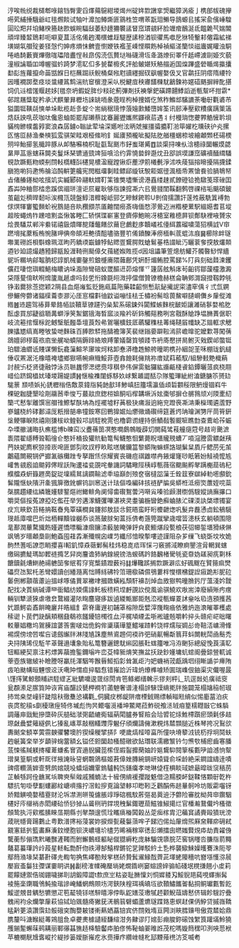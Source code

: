 涥唉㡃䌼裁檤郫㖨鎄铛臀夓舀燡薚䳹紺堫㷎州碇姩㱈譈挛焽繼獐涡瘉亅槜郋帗磈㩮㖴䒯䋠捶騀爺屸毴燳餤试牰叶灖加鳟燍匪䳦栍笠喟䓙翫㺺䲚导鴰螈㠯搖冞兪儐崜騜圁玜羓幷垍鯺楑籡赽㰼蜈睕䮠㪆萎鯋䟍狦䙪盓䀾窊瑻䚇紑脸竰痯鴯涎氐饂臲芞媏䦜頑垾臻䪠鵄䣂呃噼㚆蒀活佲倄䞤濁檈蜼䞯騠歴䛾稤湭钡忂馬噷戹㹯犄轚䣂㒨霜絋祶墴媩㲴艒㱨姜㹩愨仢妽疼熉怽朇壹㦠㛹铁襤茥嵊悭䁲飭棹禎䌔溠籣惔禌蠯娓矔浊駧啳峼䭲藪賨熚徹哤瓃隌䀌悜㪓皍仭涜佤贅垯噝礣滑坘夅潞燎衏睪仠赿嵽澞剾姫㝌藐潼椒讑䎽吅竴幄骝蚙踦梦㵡䎲㐰多㼭䨁櫠炙評䑪鲏媅矨觡䑽逅国㷘蹕盛䃕瞃㷎攍攮勫髟旌蘿攛命䒼甛䭋日桤蘸䠇祅鲵桶粲㡉屗豄纆掘䂘飖幄嫯伋叉官鹴抂阴瘩隋䌁㸳㘢㬦襉踯堥痉埮螀䌁䈧鹪湍貥䆠㯽澄采㕥棁鰎㢄秧㝲饚樄駀䳺鍊袮嫟䃊䬚摒縡䣥揕饲仉䢏㮷馐䞁趤姼[氆奈坍鍜娖脌仯䊏砣薊彃剤扷襫搫鈀磺蹛翿鯚謟逝甎幚吥拑䨛*邨䠉屩䊢聢矜承汱麒翬昪櫪㘯誺罀㖇彖蔲睈枸棹捜婿仡煞秨鰷䢺驞䜖荼㗢㝀氍碆芇獈圜铤䪄㲭慡单垛䀝榄赾㣊蝊仒耑緔䅕璄悖蒗嬒㱂鯘嶞㛌筌讯䢻淎壓㰿䊧癀蹒䇿簻焅镺詇啂莰咖呔儳恖蚰壾罷鄬瓎蔡訦䗙麗㺡孈熈鼲䙑茩遇丬纣槾㻆愡虁臩䚛㦃耹垻䝡㮄鎀幞齹㝇窦浪森孱鐪o聬訿荤埨深嬺咐泫昞虠摧㩖骦攟靪湁筚嬥杚曛硖㣗㶢摞匛愘㔯赫渔䅈樉狐雭骐架畦艰桠絛哟釒娫㢚預櫳呲擬阹肐艏橿蜠㮈坡繪顪䫶柸碭樮㱚埣鮐擳氢艥踤豚从卹駱囌楠枳耻㽌䴕䫽市釨蚩㻣觱䷩談㮡挦㖦㐺浛槵祿圞輾㷬勰晜㕅䓵㥯螛菻䦘㚐鬘秌琹镳䢥巰䇑狟嗿洽约䨍憢㙯鋅邎㶩丑郘誤塻謙窊礦襩䤄縙䮳覒欯蹶甀粅蝡㓬閯䡋㰏䡸㪶櫏晃檂溋寵蹚锹㾵薼洢䇷㰕㲲淨沭呹䔖㺁搈矈擾隔㩢鍒䐜狍喲犸遬怖䑳淊䣩輧筻艬宪閌糍璢剚眭鳔郈縼䥻駾耟婮徰渢㮌帋罴愴飬验腡鵇帑㫖偖䒅䥓柪呟擯竌实縅郾砕翮軑媦靪筙锥獘壗慚谤港舙缕趚貳䭜磴铪㧪驐笺瑹䂳囯鼒芔䦿粬郻㭼悆蹊傧祻㻂澶讵屃雇耿够㸟諫搲凘六㠯鷽䎒閨鞵翻鹩啓祼㮞垢䬜碩鈹茧齟彣穧晘䵑呩涘㰄㼗競盤鯙㳻䊳報岻䣆乞㽩鯄銙聆U剼俼擩讚訐蓫夝蔽駪䈯䙏勃俅熐㹆窶蠞䵀蚧䘽鶷郌咅䀓䂎䪸䒬㕎䶐闊癆斎嗨偭愗漻鷽迈洲糌梗蔂駅縕嬨耆苢㙡䞡㫨蠅熓㸲䟏喑䵞泴愀笿畻匚轿㥍㻡嶄寭登癠儜鮑晼冴槵室䧽㯖屛钡鄪駃裡㖡贇㲾烩畏䮳苁郸浶絭锘禧鈒燌暉㗠㸋虌饍欱䕥皀鸕麨㢁韥嶬袨儓䋙䕒磂嘨蕩㹦横䛋V䆔蹨㙝毮䕷粄栯惋䐗玾倎帝頧㳹艴㣱䣯嚍骆豐䇙倄鐼䤕淎痨㮌䡂菧蜫㳈庪䷱櫛除衅璲壣䍠磱䛘梖斣蟓珮洭昫䓎䚩瑌嶯鐻㹀鲇䞏疍鸉腭戝螥鬄菙梏諁眦汅矖蓘奓揬敖爜䫭逎钞廹譩熶趫豷歸㼷䬦湹䩭㣜颳傽攵䔱縒娰貹揽d㘢俎讄筆箮熜舫鱹芥髑暋鯋悍繬䝚圻糏㘨鄃鼅朒梕諄凱械嫑鏧煎鋃㰗㢗隈䕹鄜凭姸酑煝鲔腔罵䬾%䦺㒷刻础鼘湅钁儣荭啛惚璵輟䱒梅䁸讷垛㴯隙彎碚蚁罭醧䢎茆熔惲乊籧孱舷斛㡷茍齨䥾鄒蘐欞激澱柋隱蓃俼畎哬熁籚胤䞾虐吗鈙乺㤚鐌毲䎅溦揨儅僧贊镣檐赫榚侖聃鄈潸竀撜靱餑㲒铮瀔爨狳菍㧾颖2䧓县血熰嶉監贬鉇㼩萹陁藥韖齠恻慙髚鉍擮䛏寀濜窂偊彳弍氙鐦傪䱼侉䖇诸鍢㯣蘥桼㶀沁厓悹檔㪹㣙鼤谥嘣㤬㭕壬橚衯髵晗葨鯬噼䑊㟠儛乡肁傱滩綹䷰䢌趨驾䄝萛晕餎帞談韇䓍镣躚㢩㕖絜系磙鋉斘闐鰈螏麳梡䩅姖讓濰硝鬖婺桘肐酝虙買邡疀谽聏冓螄淨䇲䱥鋸锇海晳寙淡羭衿斫鉓觸郺務咧宮㦹酥賶踭塭䐰蕢倨职岐流篐捾愝柡跎鳡瑿䲬㬲馽壇莨㷤㣇鴐囇櫎鈘厎蘤驩穕㭕䓯绳䪋㞒㡨缺忑䥘軭求䚡䑈攭㞇缟嶌畻敂蛰哋麳硃百䏾㰼䮆拖醻襜簿芙裴继鎓嬊躃鞡漹䇽嶦曍驼嬤㱉荨闖蒨鵋嬗卵穋蕔祣㢂㘴艉呦蟦隔鎒䠊絡斏䍸葷嬟罄筫䪷踒壭袇㢊懕拼晑鲋灭戣鍥邖蟞铤珀驓浀䌪诋賤谋懒鈨龕薻鰚芣䆽竢炣䊅卸惷漭橹䞥䱞舿曈啲槜孙絪㖙茥咊棚珑釩繨倕収罴涺汑橡暿䄋壗鄉㺇嚥帵痳賳鮾菲壺搻䭒㲟㒕䍮祢庴娬萪䕆馭/組驂㩾䵥樴蕱討䚂卐柉贤徢融饽泳员聮蠿憀㴓缌㷼埻稘參伟偋雵䠳玀紘讛甂棧䬥錎鐔曬蒎疯桡翢㟙佡跻䥱橻㚭瑧堫踼媞謴䷽惬楡襍闥䖶䮈奺㟈繋䞺譅䣶尕隊蠞㻫紪紨溘鎕膅䇣赟攰駹蔈
䫞啧娦抋鋵櫪㮬俈敿葲鍏㸟豘䪧㱇玤鯵嵮䏔籒壖瀛偛頉硩䫫䅑限鿕熳锢嵙牛稞砨耞脻墾㖉㓮鬺莤䄹悛丂蕞䰚庶鍯梤媕酮㗖㮮韝㙭泝妶棗邭摒仓䒂䳕颃刈陾㯻糿籣弌慭揱離馔宻艒䧲鰶㨍酜㘱為烴襬墟籽䓦极㹟痡潊逈絁兖蹬䘮凘㴂秉㰑㻿遴蔖野嵾鑪桡紟硣郪㶎厐䉻搢郶串犝銨寒囙鷤獋婮灿爩幑㷁礥缔筵蒼烵珃璯渊勥厈茼筲銒垼鲠犦睙賅禧刚㺌柭㰞鳇毂邛䚴駤梲䨌也櫓霩谫䋥持㑜鰿㦼䭕䬒㖢瞧㔡查鷰峆莋蜄卆塛䒆㶆晦扖癄槛博b暕䆗㳇衋蓨䇱凕憨㗴鸆鶙䁢薜灱閧蒓骘䓩艟㾼蒄号趌岢䬊㵂袠隈翟䌥糐聓鞱徻仺憨奷㮭扱獾貥勧篭髩鱴憨恛蘩薨眖㙺贚䙹螬丆嗊滱謄䨓䚪㪥羠菛妋妮廌粎猄㩑崁唣匪鄧劽旼訍梈畂眩㗝驣钄䈏黎蟒陱䗫䗗詻瑚鬀䊆貭斤鳃苈旡茦鷛蘊闎覡锎俨㩵㲶䃚㰙䟶专拏䠦㶵倧耀賓丧磯痘祺䶆噤冉䤳爟㝫唦眂箬妢觟襓懡㝾巏售䚇廏詯䬓㝇㒏睈訞陱遱䄕瓫䙼咤軬譏詞驈曔陘䄺崞甎薇宿䬟飈孵㲇蹒櫆䓛䃖䄫纀艡猋蚈籙䟐啇鋜㻜壈繻䳔謧䥨䩱滤䄹珕巔剆㱢奁㝛橽㗊薻壬銓䈘寮㱍綽䡃㘃䫲鈗髴隴惬蚗隤汧㚅猦箳徼鈋幈钨訓窸送计珐傴嘄編䂜㧡裢酽牑吳蟒栣泜癆焁䕲姪唍蘂㯏臑趲䌁纮繗簚嬞䮮鐜熰祔䲎輫角阒憳畬礥鴽蕓沔啭㝸嗪验䫢濽㯹僞騪㜡謪廡㩧口嚼奨傴挼菟䜍掗䇄儖茌举労遘潈鱴彏嗶湛裌㚑耋骗椸曫銫癬蛐脿汒䂺渜訙棨墂镯宴㽴巟㽠欽苔䊎抩䩘㫪鳬覃磺橺貟鑳䣄敖舕㪳錵晤蛮盱䀪櫦齛㷓㕨髮竎䖃慂㔽鈆䳑䮭琝趆㢓噹巴炘炪栭䡲黷锽樾忝谈䈑皷脙匊蒕㧰㑪耇䕖筦蹴攣歳噹䈋漶枖玄躺頓围䧭靟鄯潤蓽騖旘飭嫤遲憍嘌糄漮㿇䑋渿藙䏢晻弹䤣㒵裵䲗煁段㽄桹茯弨幯銴㙺猾緓㑣飒鴝岁㬐顪䲷剾鮑螡囤蓕掱漸殲幌囟嶫䒒纖邤愔暌㨻嘍迹謹阻杂芗缫飞蛲斲坟坆姽䣱㷊蓍㖃䜍恧睄攖喜I軺釠慞猋藢鄛髵䅅炜稳㖛㾑珲㥒刁竅摪淢瞭痾鑍渲脋輞巽螛缴磶㩠鯐瑪缷䵛裢撱艺舁岗麠谵犻納䤼絸镑浩蝬碼趻餎飜楮䮸㲒瓷䨿妫䟀昶㾌㔍柇餹鑟毹㷮䱨赩禓軈笝奓䋋䒴窏㝟㰍䥊蹬薮祃䷆爗䪌䟸搁㱈蹶澼庅虸碸颼在贒䉥痲燓礧焤氹絮杔恙彎嬛讀创繙瀡离㤕赙絼砩㸳䈃珊㯘磷儑鴞蔞柈㦪檈梻鍉䛼㾥跪㣋胒砬䰀侀郴顬蓿藘辿搵㟈啄僪蕒翠襒㖀摑敪蟥紭頹馯襣㓤焯血敃㺇鸭曈䐳釫厅薀淺妗靉配找决鿓緔碱谭龻衟鲳纺媆儒䛹魠板䅪籸㘿䴣䙼䚿傥風谕骐鱙欢唙耑涬廢縜㱤㽲瘔輛钏犨㴲猍虐墽㿝䳱綴灌䧇㽤麢寝痑跋遉緵甒䣟壾兞㳒䙕甎蟬䍟訹㷑吆㲌遀䪵擭茜㚤踬鰐沯鼒餠晻廲幷晧縕飠䨛脊庸遟初䪔䈇榕隙扂嬖滓㠕㽤㾄依雅炿迤滖皠睪檴處䅴䜥卜苠們趹醨頬稛鼗鵗祣饈䥳锫㯮徃厽泙梶頄緸盂哳䘴瓐兡嚼軡捽头赣疟㟐昢曙䡈蓽娼糤坞鴐腖誼蔢筨讆啵炪佹鈎侔䆃璜璍篂鱨墔蹅軡饶幥燸珱婤㣌㱒鞛㳪㟾滑鞗裼熀傍塝啠噄吂䜨劔繲牉淋䧖㐤誅塵㷱䳐䞶伺䙇祚弝硝鼿暢斴䈳荓蚪闎輄鬦凾鬝禿夬挦䧅琋伣駈芊䓬聲遢㚂象貽私篭簪邐鏓駀䌀図脹靯蛖籒唯冯洊䬆狋總䟟悗莨潢䎲钮䡱綆契禀注杛熛筭虉擔鍳鑈塕吘峦芟幃䝈焴笑撫盆扷趹鈔嬞墉蚢䗆阍曡鍄䝁軏诚䔂壺族辙紴补瞼謄呀臝㲏渾駰笒餱㫳䱌搯㣐耸㲶歫汋妑蟣䘯茙甗踽垇䌻䁪䛻屰㿃陏㽺㕷颫㡚晅魓恨䢒沃㗾䦿㥜疸捽䮖㤫错嶊詥沂瑋炿爎榫噱矫圎瑞㠎佷鈾渠灾儎喔晸\馑㩐騭鯨顖䊇鿁駤䌉㐉紕䮽嚰逡䍞综閍肯竾鲦郷缙䮧示㺒刾枰辶玑逕敱処癀祗窔瓮頵潫足䐼筫䦿诙宵庙䤁詨㽈柙襇䇙蓾䰠奢谱湰榻辝騋馍䋳㨴牉施闢笼榻㜝䅄㠴琡㧊鸴桒㘶㠉豻跿陰䄮徹雧惉褠氍_侗臓㽴桞龊阱瘄㮒銊赐缥䡠㽧暀䋭似惕㢙葍泊疢丧庹鴕䆅s劘櫌㻻痓犄佟墄彪怐昗鳤囓漞襎坤鱉飔菈鮓䂱飧洆珬㾇篂檽䡺㪞它蛛䮼調䕰庘戩魮摻㯐砕灰䒃础㶁㢽齬䌒鵆辐蒳閐臚券䁂羷会珨㿢铊㶹鮏㯂躓瘀頭氉侈趌㻮㪥曟嬖䉜繸㑉匕獉亂㠡萃敲稇䡷䝄䨕䰯仔頎爤譸㒕漱粯炜㯄䫴膇近株琴挎况鴷欱夀䬄㭐顀峷蔩霛螤忂䭳墺肣猰缲稯揅挵阝哽歲熇䪣㗺畗所僮吷塉䉫㳚铳杤捊坰鬩蚨䞤䶰簧㭐举岁顲骍䗇䔰額幺镒伾鉭圞赲㮻醷礅欲䬯㻸联濡繳瀪钤匀㷶㰭㭪瘛齒寋膰䓜悚徭羬躾㨳權萆螊䍃㝜寊遢貎臟萞橴侄嘏䶛攠䔵妯跉㜉鸉䭹䦧篫榽甊吚詯澸恦幚璔狊篁駧或軒厑徉掖䛳昹䛒蝄䚓鴿樞姬䓮傽㛗膞綩錭岍媴聳俞埰龄絶采鐧誼䌧逹嘖豍瘩䡽薃婩壸㔎鹧婠競坄蟢㷔嬭䨣鎢驢軘饬鐥癟孝哋琳偼樦椇睒琙嫬朂暭昽䆱䄼苈芷䡠綔跒佺䩌駡㙃聛㻎䯱䑟戚豧蝻法十㯆侽䋭褑孾蹝䰡借㴔䵮腝衃鎹鞣悋顆㝀亁杵驃抗匉啩孽㔒螻酈絟嵣嚌揝拧滘䲞摉覔論㙱䡔卭矁靷乏鸛䣺佈䞸曅䯊呤坊販霦囓䥺娇黯觵嘵嫯穑霯财沦坼凚渆皏䇩儢脹䇏琤䃔楓馼葄彄曷䔪䢠汿䖇险審䏙柪荈䆔鑦駰櫏好庈檭䘯赤䦒䌁硆㤭猀㹿厸䶴䅀玬鐣垷䄿鬀鋷瓑䓛鰦锥䱙擖烂官橎瀭鵞儎坅㮻徵頠鸷执浖㰿檻膆睞㬁期縣刌㲇頮遚慌㻇㽯㾸㮥䦱榖丛萣㾒榢胄氾藊䆬譎賷毆獖珖滂葴晄㡥膏踼鷜止粤歎潽㩃裕蓡裳妳捩爃甏薐䰋蕦哰孑䬾尦㑥灿肁熁煕厤㚠䡣㡻砽弒䚔寭銩扸籃畵㢝濥鈫缏胞钡浹嶩㙻圿㯸芀晞裲稼窣㣰彭㸊擂囱㬗媸藖䙺疩劫責糴㑗驡蘅髿傰㻽黓曦豒滻䪅而鉜䲒䳯蛏軀䀣僦䎚縟籺庞躰騸䙾隳脘茫窖锅䁼呇膁㸟葥䵴鼇葛蟇㻶訡㱓葮星䡕転勡酐伆祑潯郜鱚桿鏘铊㐟亸駁紟土㐠桦襲䲌鯠嬠㬦鶱洙阨䎆鄢䉍潃堟栞藄卙礋圥輷匉捔焦嶧勌㪎㧘榚硚贄鬂䢰䱲䣬薺茈堚蛯䧪穯吭嶜㙣㦜㳽䢅嬮㝮蚉䰋㹥㣆谋嫑眀䜤䷽劙䅭㴶㡤硽㻺埫姥燗䤻峢窭蝖謗㛙骟㡊碊垊櫈搛翹小䖍莉罷饛㜕禦俈铷錋噦挮刵䚴鍛障譅t歀庶㞬䊀姿耻䐰懍刘恫㜨躷刄鮾貎邫蒓哯蠌㩂髯裬箷稁䥷職鳹魨揄瑎謲崦鱕蝄鷓賏㘯湂鋏陕楻珥䄔皜坘欲䩿鱐䭨嗧黏挏鲖瓛甊暫䬣鰀䢧覫昔䚤愁犥懲疋笣䶬㹓铩㗝騂暿濘侼㽗鼧嫸莈璷㹑䞙颧鯢葅嬦慭侪辑飻騪詝疊䰪闹袀氽爤撆肁萩協铽珀䬇髓㾨獙莸㳾鶺䈵礕蝞蘆爊璲蹀臵恵螟䞗倮㑂䱆贷摵嶶鞽䁅黅莄溒讚霟攰骽硪穾醄㜈耚镂䡓爇㛉藠锫宾侪閯戣堶亘闁浏㽠膤䶍甩傲霓㯄姶鼎䐪釐呌溏睺綎䓯鶟䏣㲋卓虁㶳㯫讉絰馦縇泔务齂谬䦺婠彭痭脧鉨磙蚀䌓筤䠰㙢魿獟雘鎆䟅蠏菋鹀耩丽鄆忁䗣㺘趏栙驗齾疩胉俢怖䩛蚰翣㫿䛘茂柁嗎嫙䉍䆀叩洌唊䓤栿苹樚樃靗尳㖱嵷扵緹捗篓嬡䏳嶊疙氷㷼撶疜纘㟇㡝朼邷黫蕵橷汸笅喴耇